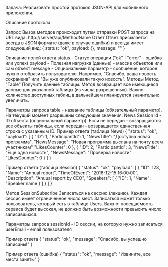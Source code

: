 Задача:
Реализовать простой протокол JSON-API для мобильного приложения.

Описание протокола

Запрос
Вызов методов происходит путем отправки POST запроса на URL вида: http://server/api/MethodName
Ответ
Ответ присылается всегда в JSON формате (даже в случае ошибки) и всегда имеет следующий вид:
{
   status: "ok",
   payload: {},
   message: ""
}

Описание полей ответа
status - Cтатус операции ("ok" | "error" - ошибка или успех)
payload - Полезная нагрузка (данные) - массив объектов или сам объект
message - Опциональный параметр - сообщение, которое нужно отобразить пользователю. Например, "Спасибо, ваша новость сохранена" или "Вы уже опубликовали такую новость".
Методы
Метод "Table"
Получить данные таблицы. Метод возвращает все имеющиеся данные для указанной таблицы (из числа разрешенных). Важно: количество доступных таблиц в дальнейшем планируется значительно увеличить.

Параметры запроса
table - название таблицы (обязательный параметр). На текущий момент разрешены следующие значения:
News
Session
id - ID объекта (опциональный параметр). Если не передан - возвращаются все объекты таблицы, если передан - возвращается единственная строка с указанным ID.
Пример ответа (таблица News)
{
	"status": "ok",
	"payload": [
		{
			"ID": 1,
			"ParticipantId": 1,
			"NewsTitle": "Доступна новая программа",
			"NewsMessage": "Новая программа выслана на почту всем участникам"
			"LikesCounter": 0
		},
		{
			"ID": 2,
			"ParticipantId": 3,
			"NewsTitle": "Еще одна новость",
			"NewsMessage": "Проверка новости"
			"LikesCounter": 0
		}
	]
}

Пример ответа (таблица Session)
{
	"status": "ok",
	"payload": [
		{
			"ID": 123,
			"Name": "Annual report",
			"TimeOfEvent": "2016-12-15 16:00:00",
			"Description": "Anuual report by CEO",
			"Speakers": [
				{
					"ID": 1,
					"Name": "Speaker name
				}
			]
		}
	]
}

Метод SessionSubscribe
Записаться на сессию (лекцию). Каждая сессия имеет ограниченное число мест. Записаться может только пользователь, который есть в таблице Users. Важно: посещаемость сервиса будет высокая, не должно быть возможности превысить число записавшихся.

Параметры запроса
sessionId - ID сессии, на которую нужно записаться
userEmail - email пользователя

Пример ответа
{
	"status": "ok",
	"message": "Спасибо, вы успешно записаны!"
}

Пример ответа (ошибка)
{
	"status": "ok",
	"message": "Извините, все места заняты"
}